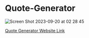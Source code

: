 # Quote-Generator

![Screen Shot 2023-09-20 at 02 28 45](https://github.com/sametili/Quote-Generator/assets/73019784/2bfd34c9-9e2d-411d-890e-30e4dd370879)


[Quote Generator Website Link](https://sametili.github.io/Quote-Generator/)
